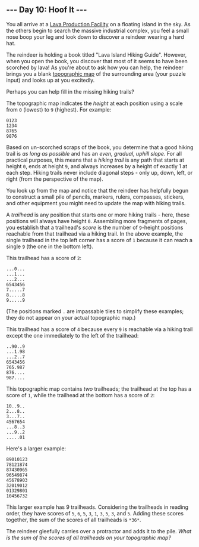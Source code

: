 ## --- Day 10: Hoof It ---

You all arrive at a [Lava Production Facility](/2023/day/15) on a floating island in the sky. As the others begin to search the massive industrial complex, you feel a small nose boop your leg and look down to discover a reindeer wearing a hard hat.


The reindeer is holding a book titled "Lava Island Hiking Guide". However, when you open the book, you discover that most of it seems to have been scorched by lava! As you're about to ask how you can help, the reindeer brings you a blank [topographic map](https://en.wikipedia.org/wiki/Topographic_map) of the surrounding area (your puzzle input) and looks up at you excitedly.


Perhaps you can help fill in the missing hiking trails?


The topographic map indicates the *height* at each position using a scale from `0` (lowest) to `9` (highest). For example:



```
0123
1234
8765
9876

```

Based on un-scorched scraps of the book, you determine that a good hiking trail is *as long as possible* and has an *even, gradual, uphill slope*. For all practical purposes, this means that a *hiking trail* is any path that starts at height `0`, ends at height `9`, and always increases by a height of exactly 1 at each step. Hiking trails never include diagonal steps - only up, down, left, or right (from the perspective of the map).


You look up from the map and notice that the reindeer has helpfully begun to construct a small pile of pencils, markers, rulers, compasses, stickers, and other equipment you might need to update the map with hiking trails.


A *trailhead* is any position that starts one or more hiking trails - here, these positions will always have height `0`. Assembling more fragments of pages, you establish that a trailhead's *score* is the number of `9`-height positions reachable from that trailhead via a hiking trail. In the above example, the single trailhead in the top left corner has a score of `1` because it can reach a single `9` (the one in the bottom left).


This trailhead has a score of `2`:



```
...0...
...1...
...2...
6543456
7.....7
8.....8
9.....9

```

(The positions marked `.` are impassable tiles to simplify these examples; they do not appear on your actual topographic map.)


This trailhead has a score of `4` because every `9` is reachable via a hiking trail except the one immediately to the left of the trailhead:



```
..90..9
...1.98
...2..7
6543456
765.987
876....
987....

```

This topographic map contains *two* trailheads; the trailhead at the top has a score of `1`, while the trailhead at the bottom has a score of `2`:



```
10..9..
2...8..
3...7..
4567654
...8..3
...9..2
.....01

```

Here's a larger example:



```
89010123
78121874
87430965
96549874
45678903
32019012
01329801
10456732

```

This larger example has 9 trailheads. Considering the trailheads in reading order, they have scores of `5`, `6`, `5`, `3`, `1`, `3`, `5`, `3`, and `5`. Adding these scores together, the sum of the scores of all trailheads is `*36*`.


The reindeer gleefully carries over a protractor and adds it to the pile. *What is the sum of the scores of all trailheads on your topographic map?*


